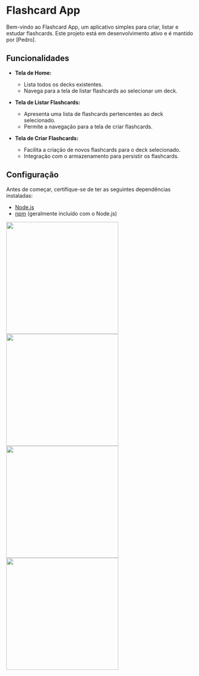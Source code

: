 # Flashcard App

Bem-vindo ao Flashcard App, um aplicativo simples para criar, listar e estudar flashcards. Este projeto está em desenvolvimento ativo e é mantido por [Pedro].

## Funcionalidades

- **Tela de Home:**
  - Lista todos os decks existentes.
  - Navega para a tela de listar flashcards ao selecionar um deck.

- **Tela de Listar Flashcards:**
  - Apresenta uma lista de flashcards pertencentes ao deck selecionado.
  - Permite a navegação para a tela de criar flashcards.

- **Tela de Criar Flashcards:**
  - Facilita a criação de novos flashcards para o deck selecionado.
  - Integração com o armazenamento para persistir os flashcards.

## Configuração

Antes de começar, certifique-se de ter as seguintes dependências instaladas:

- [Node.js](https://nodejs.org/)
- [npm](https://www.npmjs.com/) (geralmente incluído com o Node.js)
<img src="https://github.com/pedrohd21/Flashcard/assets/67549131/2360ce7a-b579-4a42-8322-1271da6fb38c" width="300" />
<img src="https://github.com/pedrohd21/Flashcard/assets/67549131/1ac44945-9432-4047-9192-c0468d3f11fa" width="300" />
<img src="https://github.com/pedrohd21/Flashcard/assets/67549131/cb123797-e0d1-44fa-889d-1caad21c65b5" width="300" />
<img src="https://github.com/pedrohd21/Flashcard/assets/67549131/c0516ca5-3bd7-4fdf-ac5e-1e9b5ab56171" width="300" />

